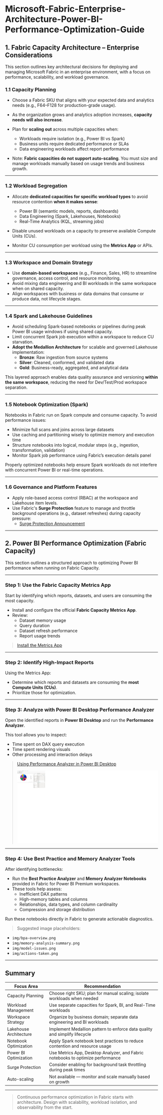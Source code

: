 # Microsoft-Fabric-Enterprise-Architecture-Power-BI-Performance-Optimization-Guide

## 1. Fabric Capacity Architecture – Enterprise Considerations

This section outlines key architectural decisions for deploying and managing Microsoft Fabric in an enterprise environment, with a focus on performance, scalability, and workload governance.

### 1.1 Capacity Planning

- Choose a Fabric SKU that aligns with your expected data and analytics needs (e.g., F64–F128 for production-grade usage).
- As the organization grows and analytics adoption increases, **capacity needs will also increase**.
- Plan for **scaling out** across multiple capacities when:
  - Workloads require isolation (e.g., Power BI vs Spark)
  - Business units require dedicated performance or SLAs
  - Data engineering workloads affect report performance

- Note: **Fabric capacities do not support auto-scaling**. You must size and manage workloads manually based on usage trends and business growth.

---

### 1.2 Workload Segregation

- Allocate **dedicated capacities for specific workload types** to avoid resource contention **when it makes sense**:
  - Power BI (semantic models, reports, dashboards)
  - Data Engineering (Spark, Lakehouses, Notebooks)
  - Real-Time Analytics (KQL, streaming jobs)

- Disable unused workloads on a capacity to preserve available Compute Units (CUs).
- Monitor CU consumption per workload using the **Metrics App** or APIs.

---

### 1.3 Workspace and Domain Strategy

- Use **domain-based workspaces** (e.g., Finance, Sales, HR) to streamline governance, access control, and resource monitoring.
- Avoid mixing data engineering and BI workloads in the same workspace when on shared capacity.
- Align workspaces with business or data domains that consume or produce data, not lifecycle stages.

---

### 1.4 Spark and Lakehouse Guidelines

- Avoid scheduling Spark-based notebooks or pipelines during peak Power BI usage windows if using shared capacity.
- Limit concurrent Spark job execution within a workspace to reduce CU starvation.
- **Adopt the Medallion Architecture** for scalable and governed Lakehouse implementation:
  - **Bronze**: Raw ingestion from source systems
  - **Silver**: Cleaned, conformed, and validated data
  - **Gold**: Business-ready, aggregated, and analytical data

This layered approach enables data quality assurance and versioning **within the same workspace**, reducing the need for Dev/Test/Prod workspace separation.

---

### 1.5 Notebook Optimization (Spark)

Notebooks in Fabric run on Spark compute and consume capacity. To avoid performance issues:

- Minimize full scans and joins across large datasets
- Use caching and partitioning wisely to optimize memory and execution time
- Structure notebooks into logical, modular steps (e.g., ingestion, transformation, validation)
- Monitor Spark job performance using Fabric’s execution details panel

Properly optimized notebooks help ensure Spark workloads do not interfere with concurrent Power BI or real-time operations.

---

### 1.6 Governance and Platform Features

- Apply role-based access control (RBAC) at the workspace and Lakehouse item levels.
- Use Fabric's **Surge Protection** feature to manage and throttle background operations (e.g., dataset refreshes) during capacity pressure:
  - [Surge Protection Announcement](https://blog.fabric.microsoft.com/en-US/blog/announcing-surge-protection-for-background-operation-is-generally-available-ga/)

---

## 2. Power BI Performance Optimization (Fabric Capacity)

This section outlines a structured approach to optimizing Power BI performance when running on Fabric Capacity.

---

### Step 1: Use the Fabric Capacity Metrics App

Start by identifying which reports, datasets, and users are consuming the most capacity.

- Install and configure the official **Fabric Capacity Metrics App**.
- Review:
  - Dataset memory usage
  - Query duration
  - Dataset refresh performance
  - Report usage trends

> [Install the Metrics App](https://learn.microsoft.com/es-es/fabric/enterprise/metrics-app)

---

### Step 2: Identify High-Impact Reports

Using the Metrics App:
- Determine which reports and datasets are consuming the **most Compute Units (CUs)**.
- Prioritize those for optimization.

---

### Step 3: Analyze with Power BI Desktop Performance Analyzer

Open the identified reports in **Power BI Desktop** and run the **Performance Analyzer**.

This tool allows you to inspect:
- Time spent on DAX query execution
- Time spent rendering visuals
- Other processing and interaction delays

> [Using Performance Analyzer in Power BI Desktop](https://learn.microsoft.com/es-es/power-bi/create-reports/desktop-performance-analyzer)
>
> ![alt text](https://github.com/DavidArayaS/Microsoft-Fabric-Enterprise-Architecture-Power-BI-Performance-Optimization-Guide/blob/13d7067443274fbccf456d335ecb81471c04bc9e/Fabric%20Performance/performance%20analyzer.jpg)

---

### Step 4: Use Best Practice and Memory Analyzer Tools

After identifying bottlenecks:
- Run the **Best Practice Analyzer** and **Memory Analyzer Notebooks** provided in Fabric for Power BI Premium workspaces.
- These tools help assess:
  - Inefficient DAX patterns
  - High-memory tables and columns
  - Relationships, data types, and column cardinality
  - Compression and storage distribution

Run these notebooks directly in Fabric to generate actionable diagnostics.

> Suggested image placeholders:
- `img/bpa-overview.png`
- `img/memory-analysis-summary.png`
- `img/model-issues.png`
- `img/actions-taken.png`

---

## Summary

| Focus Area               | Recommendation                                                                 |
|--------------------------|----------------------------------------------------------------------------------|
| Capacity Planning        | Choose right SKU; plan for manual scaling; isolate workloads when needed       |
| Workload Management      | Use separate capacities for Spark, BI, and Real-Time workloads                  |
| Workspace Strategy       | Organize by business domain; separate data engineering and BI workloads         |
| Lakehouse Architecture   | Implement Medallion pattern to enforce data quality and simplify lifecycle      |
| Notebook Optimization    | Apply Spark notebook best practices to reduce contention and resource usage     |
| Power BI Optimization    | Use Metrics App, Desktop Analyzer, and Fabric notebooks to optimize performance|
| Surge Protection         | Consider enabling for background task throttling during peak times             |
| Auto-scaling             | Not available — monitor and scale manually based on growth                      |

---

> Continuous performance optimization in Fabric starts with architecture. Design with scalability, workload isolation, and observability from the start.
